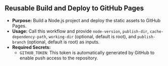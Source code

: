## Reusable Build and Deploy to GitHub Pages

   - **Purpose:** Build a Node.js project and deploy the static assets to GitHub Pages.
   - **Usage:** Call this workflow and provide `node-version`, `publish-dir`, `cache-dependency-path`, `working-dir` (optional, default is root), and `publish-branch` (optional, default is root) as inputs.
   - **Required Secrets:**
     - `GITHUB_TOKEN`: This token is automatically generated by GitHub to enable push access to the repository.
  
